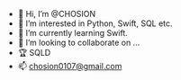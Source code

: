 - 👋 Hi, I’m @CHOSION
- 👀 I’m interested in Python, Swift, SQL etc.
- 🌱 I’m currently learning Swift.
- 💞️ I’m looking to collaborate on ...
- 🏆 SQLD
- 📫 chosion0107@gmail.com

<!---
CHOSION/CHOSION is a ✨ special ✨ repository because its `README.md` (this file) appears on your GitHub profile.
You can click the Preview link to take a look at your changes.
--->
